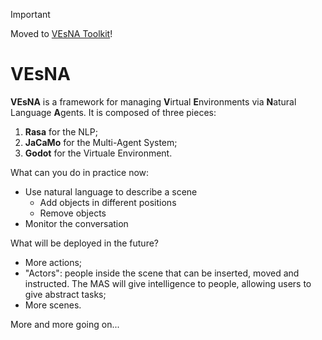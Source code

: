 > [!IMPORTANT]
> Moved to [VEsNA Toolkit](https://github.com/VEsNA-ToolKit)!

# VEsNA

**VEsNA** is a framework for managing **V**irtual **E**nvironments via **N**atural Language **A**gents. It is composed of three pieces:

1. **Rasa** for the NLP;
2. **JaCaMo** for the Multi-Agent System;
3. **Godot** for the Virtuale Environment.

What can you do in practice now:

- Use natural language to describe a scene
  - Add objects in different positions
  - Remove objects
- Monitor the conversation

What will be deployed in the future?

- More actions;
- "Actors": people inside the scene that can be inserted, moved and instructed. The MAS will give intelligence to people, allowing users to give abstract tasks;
- More scenes.

More and more going on...
